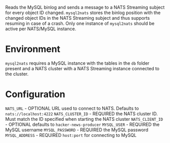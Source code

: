 Reads the MySQL binlog and sends a message to a NATS Streaming subject for every object ID changed.
`mysql2nats` stores the binlog position with the changed object IDs in the NATS Streaming subject and thus supports resuming in case of a crash.
Only one instance of `mysql2nats` should be active per NATS/MySQL instance.

# Environment
`mysql2nats` requires a MySQL instance with the tables in the `db` folder present and a NATS cluster with a NATS Streaming instance connected to the cluster.

# Configuration
`NATS_URL` - OPTIONAL URL used to connect to NATS. Defaults to `nats://localhost:4222`
`NATS_CLUSTER_ID` - REQUIRED the NATS cluster ID. Must match the ID specified when starting the NATS cluster
`NATS_CLIENT_ID` - OPTIONAL defaults to `hacker-news-producer`
`MYSQL_USER` - REQUIRED the MySQL username
`MYSQL_PASSWORD` - REQUIRED the MySQL password
`MYSQL_ADDRESS` - REQUIRED `host:port` for connecting to MySQL
